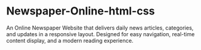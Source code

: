 # Newspaper-Online-html-css
An Online Newspaper Website that delivers daily news articles, categories, and updates in a responsive layout. Designed for easy navigation, real-time content display, and a modern reading experience.
